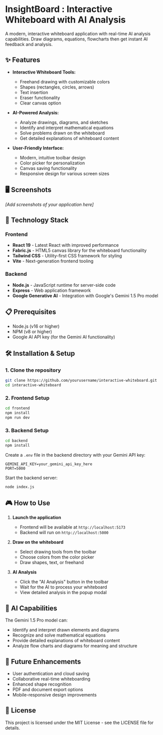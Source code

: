 # InsightBoard : Interactive Whiteboard with AI Analysis

A modern, interactive whiteboard application with real-time AI analysis capabilities. Draw diagrams, equations, flowcharts then get instant AI feedback and analysis.

## ✨ Features

- **Interactive Whiteboard Tools:**

  - Freehand drawing with customizable colors
  - Shapes (rectangles, circles, arrows)
  - Text insertion
  - Eraser functionality
  - Clear canvas option

- **AI-Powered Analysis:**

  - Analyze drawings, diagrams, and sketches
  - Identify and interpret mathematical equations
  - Solve problems drawn on the whiteboard
  - Get detailed explanations of whiteboard content

- **User-Friendly Interface:**
  - Modern, intuitive toolbar design
  - Color picker for personalization
  - Canvas saving functionality
  - Responsive design for various screen sizes

## 🖥️ Screenshots

_[Add screenshots of your application here]_

## 🚀 Technology Stack

### Frontend

- **React 19** - Latest React with improved performance
- **Fabric.js** - HTML5 canvas library for the whiteboard functionality
- **Tailwind CSS** - Utility-first CSS framework for styling
- **Vite** - Next-generation frontend tooling

### Backend

- **Node.js** - JavaScript runtime for server-side code
- **Express** - Web application framework
- **Google Generative AI** - Integration with Google's Gemini 1.5 Pro model

## 📋 Prerequisites

- Node.js (v16 or higher)
- NPM (v8 or higher)
- Google AI API key (for the Gemini AI functionality)

## 🛠️ Installation & Setup

### 1. Clone the repository

```bash
git clone https://github.com/yourusername/interactive-whiteboard.git
cd interactive-whiteboard
```

### 2. Frontend Setup

```bash
cd frontend
npm install
npm run dev
```

### 3. Backend Setup

```bash
cd backend
npm install
```

Create a `.env` file in the backend directory with your Gemini API key:

```
GEMINI_API_KEY=your_gemini_api_key_here
PORT=5000
```

Start the backend server:

```bash
node index.js
```

## 🎮 How to Use

1. **Launch the application**

   - Frontend will be available at `http://localhost:5173`
   - Backend will run on `http://localhost:5000`

2. **Draw on the whiteboard**

   - Select drawing tools from the toolbar
   - Choose colors from the color picker
   - Draw shapes, text, or freehand

3. **AI Analysis**
   - Click the "AI Analysis" button in the toolbar
   - Wait for the AI to process your whiteboard
   - View detailed analysis in the popup modal

## 🤖 AI Capabilities

The Gemini 1.5 Pro model can:

- Identify and interpret drawn elements and diagrams
- Recognize and solve mathematical equations
- Provide detailed explanations of whiteboard content
- Analyze flow charts and diagrams for meaning and structure

## 🚧 Future Enhancements

- User authentication and cloud saving
- Collaborative real-time whiteboarding
- Enhanced shape recognition
- PDF and document export options
- Mobile-responsive design improvements

## 📄 License

This project is licensed under the MIT License - see the LICENSE file for details.
